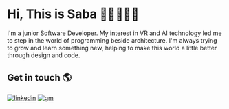# Hi, This is Saba 👋🏼👩🏻‍💻

I'm a junior Software Developer.
My interest in VR and AI technology led me to step in the world of programming beside architecture.
I'm always trying to grow and learn something new, helping to make this world a little better through design and code.

## Get in touch 🌎

<a href="https://www.linkedin.com/in/sabazahedieh/"><img src="https://i.ibb.co/ggn8ggt/linkedin.png" alt="linkedin" border="0"></a>
<a href="https://s.zhddesign@gmail.com/"><img src="https://i.ibb.co/drZdwXv/gm.png" alt="gm" border="0"></a>

